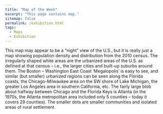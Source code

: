 ```yaml
---
title: "Map of the Week"
excerpt: "This page contains map."
sitemap: false
permalink: /exhibition.html
tags:
  - Maps
  - Exhibition
---
```



This map may appear to be a “night” view of the U.S., but it is really just a map showing population density and distribution from the 2010 census.  The irregularly shaped white areas are the urbanized areas of the U.S. as defined at that census – i.e., the larger cities and built-up suburbs around them.  The Boston – Washington East Coast ‘Megalopolis’ is easy to see, and similar (but smaller) urbanized regions can be seen along the Florida coasts, the Chicago-Milwaukee area on the SW shore of Lake Michigan, the greater Los Angeles area in southern California, etc.  The fairly large blob about halfway between Chicago and the Florida Keys is Atlanta (in the 1970s, the Atlanta metropolitan area included only 5 counties – today it covers 29 counties).  The smaller dots are smaller communities and isolated areas of rural settlement.
